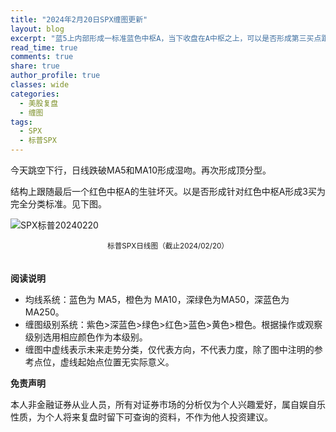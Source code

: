 ```yaml
---
title: "2024年2月20日SPX缠图更新"
layout: blog
excerpt: "蓝5上内部形成一标准蓝色中枢A，当下收盘在A中枢之上，可以是否形成第三买点跟随走势生长。"
read_time: true
comments: true
share: true
author_profile: true
classes: wide
categories:
  - 美股复盘
  - 缠图
tags:
  - SPX
  - 标普SPX
---
```

今天跳空下行，日线跌破MA5和MA10形成湿吻。再次形成顶分型。

结构上跟随最后一个红色中枢A的生驻坏灭。以是否形成针对红色中枢A形成3买为完全分类标准。见下图。

![SPX标普20240220](/assets/images/2024/2024-02-20-SPX-minute.png)
<small><center>标普SPX日线图（截止2024/02/20）</center></small>　


**阅读说明**

* 均线系统：蓝色为 MA5，橙色为 MA10，深绿色为MA50，深蓝色为MA250。
* 缠图级别系统：紫色>深蓝色>绿色>红色>蓝色>黄色>橙色。根据操作或观察级别选用相应颜色作为本级别。
* 缠图中虚线表示未来走势分类，仅代表方向，不代表力度，除了图中注明的参考点位，虚线起始点位置无实际意义。

**免责声明** 

本人非金融证券从业人员，所有对证券市场的分析仅为个人兴趣爱好，属自娱自乐性质，为个人将来复盘时留下可查询的资料，不作为他人投资建议。

